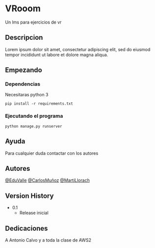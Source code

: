 # VRooom

Un lms para ejercicios de vr

## Descripcion

Lorem ipsum dolor sit amet, consectetur adipiscing elit, sed do eiusmod tempor incididunt ut labore et dolore magna aliqua.

## Empezando

### Dependencias

Necesitaras python 3 
```
pip install -r requirements.txt
```

### Ejecutando el programa

```
python manage.py runserver
```

## Ayuda

Para cualquier duda contactar con los autores

## Autores
  
[@EduValle](https://github.com/edupedu101/)
[@CarlosMuñoz](https://github.com/CarlosMunozRo/)
[@MartiLlorach](https://github.com/MartiLlorach/)


## Version History

* 0.1
    * Release inicial

## Dedicaciones

A Antonio Calvo y a toda la clase de AWS2



